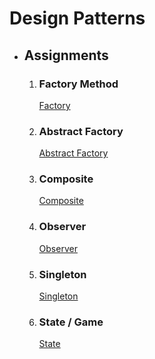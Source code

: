 # Design Patterns
- ## Assignments
  1. ### Factory Method
      [Factory](src/main/java/Factory)
  2. ### Abstract Factory
      [Abstract Factory](src/main/java/AbstractFactory/)
  3. ### Composite
      [Composite](src/main/java/Composite/)
  4. ### Observer
      [Observer](src/main/java/Observer/)
  5. ### Singleton
      [Singleton](src/main/java/Singleton/)
  7. ### State / Game
      [State](src/main/java/State/)